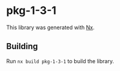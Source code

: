 # pkg-1-3-1

This library was generated with [Nx](https://nx.dev).

## Building

Run `nx build pkg-1-3-1` to build the library.
